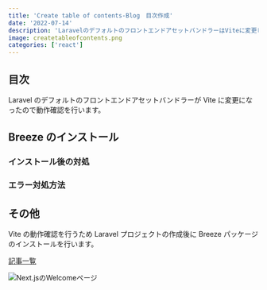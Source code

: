 ```yaml
---
title: 'Create table of contents-Blog　目次作成'
date: '2022-07-14'
description: 'LaravelのデフォルトのフロントエンドアセットバンドラーはViteに変更したので動作確認をしています。'
image: createtableofcontents.png
categories: ['react']
---
```

## 目次
Laravel のデフォルトのフロントエンドアセットバンドラーが Vite に変更になったので動作確認を行います。


## Breeze のインストール
### インストール後の対処
### エラー対処方法

## その他

Vite の動作確認を行うため Laravel プロジェクトの作成後に Breeze パッケージのインストールを行います。

[記事一覧](/)

![Next.jsのWelcomeページ](http://localhost:3000/welcomeblog.png)